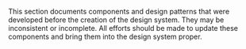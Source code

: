 This section documents components and design patterns that were developed before the creation of the design system. They may be inconsistent or incomplete. All efforts should be made to update these components and bring them into the design system proper.
